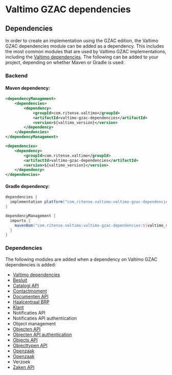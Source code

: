 # Valtimo GZAC dependencies

## Dependencies

In order to create an implementation using the GZAC edition, the Valtimo GZAC dependencies module can be added as a
dependency. This includes the most common modules that are used by Valtimo GZAC implementations, including the [Valtimo
dependencies](../core/valtimo-dependencies.md). The following can be added to your project, depending on whether Maven or Gradle is used:

### Backend

#### Maven dependency:
```xml
<dependencyManagement>
    <dependencies>
        <dependency>
            <groupId>com.ritense.valtimo</groupId>
            <artifactId>valtimo-gzac-dependencies</artifactId>
            <version>${valtimo_version}</version>
        </dependency>
    </dependencies>
</dependencyManagement>

<dependencies>
    <dependency>
        <groupId>com.ritense.valtimo</groupId>
        <artifactId>valtimo-gzac-dependencies</artifactId>
        <version>${valtimo_version}</version>
    </dependency>
</dependencies>

```

#### Gradle dependency:
```groovy
dependencies {
  implementation platform("com.ritense.valtimo:valtimo-gzac-dependencies:$valtimo_version")
}

dependencyManagement {
  imports {
    mavenBom("com.ritense.valtimo:valtimo-gzac-dependencies:${valtimo_version}")
  }
}
```

### Dependencies

The following modules are added when a dependency on Valtimo GZAC dependencies is added:
* [Valtimo dependencies](../core/valtimo-dependencies.md)
* [Besluit](besluit.md)
* [Catalogi API](catalogi-api.md)
* [Contactmoment](contactmoment.md)
* [Documenten API](documenten-api.md)
* [Haalcentraal BRP](haalcentraal-brp.md)
* [Klant](klant.md)
* Notificaties API
* Notificaties API authentication
* Object management
* [Objecten API](objecten-api.md)
* [Objecten API authentication](objecten-api-authentication.md)
* [Objects API](objects-api.md)
* [Objecttypen API](objecttypen-api.md)
* [Openzaak](openzaak.md)
* [Openzaak](openzaak-resource.md)
* Verzoek
* [Zaken API](zaken-api.md)
